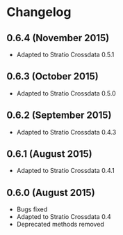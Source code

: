 # Changelog

## 0.6.4 (November 2015)

* Adapted to Stratio Crossdata 0.5.1

## 0.6.3 (October 2015)

* Adapted to Stratio Crossdata 0.5.0

## 0.6.2 (September 2015)

* Adapted to Stratio Crossdata 0.4.3

## 0.6.1 (August 2015)

* Adapted to Stratio Crossdata 0.4.1

## 0.6.0 (August 2015)

* Bugs fixed
* Adapted to Stratio Crossdata 0.4
* Deprecated methods removed

